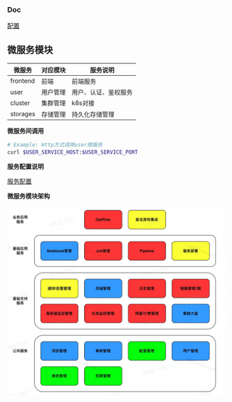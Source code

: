 ### Doc
[配置](/doc/config.md)

## 微服务模块

| 微服务      | 对应模块 | 服务说明 |
|----------| ---- | ---- |
| frontend | 前端 | 前端服务 |
| user     | 用户管理 | 用户、认证、鉴权服务 |
| cluster  | 集群管理 | k8s对接 |
| storages | 存储管理 | 持久化存储管理  |

**微服务间调用**
```bash
# Example: Http方式调用user微服务
curl $USER_SERVICE_HOST:$USER_SERVICE_PORT
```

**服务配置说明**

[服务配置](doc/config.md)

**微服务模块架构**

![架构图](doc/source/architecture.jpeg)